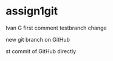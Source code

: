 # assign1git
Ivan G
first comment
testbranch change

new git branch on GitHub

st commit of GitHub directly
